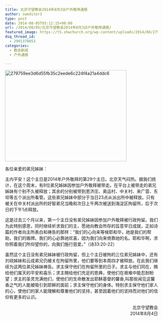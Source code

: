 ```yaml
---
title: 北京守望教会2014年8月3日户外敬拜通报
author: sweditor3
type: post
date: 2014-08-05T03:12:15+00:00
url: /2014/08/05/北京守望教会2014年8月3日户外敬拜通报/
featured_image: https://t5.shwchurch.org/wp-content/uploads/2014/08/279759ee3d6d55fb35c2eede6c224f4a21a4ddc6-400x288.jpg
dsq_thread_id:
  - 2901370053
categories:
  - 教会新闻
  - 户外通报

---
```

[<img class="aligncenter size-full wp-image-11395" src="http://t5.shwchurch.org/wp-content/uploads/2014/08/279759ee3d6d55fb35c2eede6c224f4a21a4ddc6.jpg" alt="279759ee3d6d55fb35c2eede6c224f4a21a4ddc6" width="400" height="300" />][1]

各位亲爱的弟兄姊妹：

主内平安！这个主日是2014年户外敬拜的第29个主日。北京天气闷热。据我们统计，在这个周末，有8位弟兄姊妹因参加户外敬拜被带走。在平台上被带走的弟兄姊妹有个别不久被释放；其余的分别被带到恩济庄、奥运村、中关村、来广营、东坝等五个派出所看管。这些弟兄姊妹中部分于当日23点从派出所中被释放。只有被关在中关村派出所的好智弟兄当晚和次日上午两次被送到海淀区拘留所，后于次日的下午1点释放。

这是过去三个月以来，第一个主日没有弟兄姊妹因参加户外敬拜被行政拘留。我们为此特别感恩，同时继续祈求我们的主，愿祂向教会所存的旨意早日成就，正如诗篇的作者向主所表白和祷告的那样：“我们的心向来等候耶和华，祂是我们的帮助，我们的盾牌。我们的心必靠祂欢喜，因为我们向来倚靠祂的名。耶和华啊，求你照着我们所仰望你的，向我们施行慈爱。”（诗33:20-22）

虽然这个主日没有弟兄姊妹被行政拘留，但上个主日被拘的三位弟兄姊妹中，还有刘峣姊妹和云成弟兄仍被关在拘留所里，他们要等到本周四才被释放。在此我们继续为这两位弟兄姊妹祷告。求主保守他们在拘留所里的日子。求主与他们同在，赐给他们属天的平安和喜乐；求主赐给他们充足的恩典，使他们在艰难中能忍耐盼望；求主的圣灵充满他们，使他们的生命散发出耶稣基督的馨香,叫那些闻见这馨香之气的人能被吸引到耶稣的面前；求主保守他们的身体。特别求主保守他们家人的心，使他们的家人能理解和尊重他们的坚持，甚至因着他们的坚持而对他们的信仰有更多的认识。

<p style="text-align: right;">
  　　　　　　　　　　　　　　　　　　　　　　　　北京守望教会<br /> 2014年8月4日
</p>

 [1]: http://t5.shwchurch.org/wp-content/uploads/2014/08/279759ee3d6d55fb35c2eede6c224f4a21a4ddc6.jpg